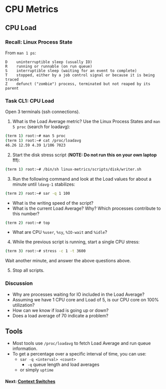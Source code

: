 # CPU Metrics

## CPU Load

### Recall: Linux Process State

From `man 1 ps`:
```
D    uninterruptible sleep (usually IO)
R    running or runnable (on run queue)
S    interruptible sleep (waiting for an event to complete)
T    stopped, either by a job control signal or because it is being traced
Z    defunct ("zombie") process, terminated but not reaped by its parent
```

### Task CL1: CPU Load
Open 3 terminals (ssh connections).

1. What is the Load Average metric? Use the Linux Process States and `man 5 proc` (search for loadavg):
```bash
(term 1) root:~# man 5 proc
(term 1) root:~# cat /proc/loadavg
46.26 12.59 4.39 1/106 7023
```
2. Start the disk stress script (**NOTE: Do not run this on your own laptop !!!**):

```bash
(term 1) root:~# /bin/sh linux-metrics/scripts/disk/writer.sh
```

3. Run the following command and look at the Load values for about a minute until `ldavg-1` stabilizes:

```bash
(term 2) root:~# sar -q 1 100
```
* What is the writing speed of the script?
* What is the current Load Average? Why? Which processes contribute to this number?
```bash
(term 2) root:~# top
```
* What are CPU `%user`, `%sy`, `%IO-wait` and `%idle`?

4. While the previous script is running, start a single CPU stress:

```bash
(term 3) root:~# stress -c 1 -t 3600
```
Wait another minute, and answer the above questions above.

5. Stop all scripts.

### Discussion

- Why are processes waiting for IO included in the Load Average?
- Assuming we have 1 CPU core and Load of 5, is our CPU core on 100% utilization?
- How can we know if load is going up or down?
- Does a load average of 70 indicate a problem?

## Tools

 - Most tools use `/proc/loadavg` to fetch Load Average and run queue information.
 - To get a percentage over a specific interval of time, you can use:
	 - `sar -q <interval> <count>`
		 - `-q` queue length and load averages
	 - or  simply `uptime`

#### Next: [Context Switches](cpu-ctxt.md)
